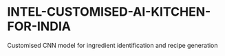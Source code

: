 # INTEL-CUSTOMISED-AI-KITCHEN-FOR-INDIA
Customised CNN model for ingredient identification and recipe generation 
